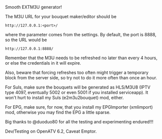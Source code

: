 Smooth EXTM3U generator!

The M3U URL for your bouquet maker/editor
should be

    http://127.0.0.1:<port>/

where the <port> parameter comes from the
settings. By default, the port is 8888, so
the URL would be

    http://127.0.0.1:8888/

Remember that the M3U needs to be refreshed
no later than every 4 hours, or else the
credentials in it will expire.

Also, beware that forcing refreshes too
often might trigger a temporary block from
the server side, so try not to do it more
often than once an hour.

For Suls, make sure the bouquets will be
generated as HLS/M3U8 (IPTV type 4097,
eventually 5002 or even 5001 if you installed
serviceapp). It won't hurt to install
my Suls (e2m3u2bouquet) mod, either.

For EPG, make sure, for now, that you
install my EPGImporter (xmlimport) mod,
otherwise you may find the EPG a little
sparse.


Big thanks to @duoduo80 for all the
testing and experimenting endured!!!


Dev/Testing on OpenATV 6.2, Caveat Emptor.

